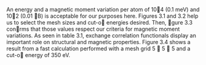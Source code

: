 

An energy and a magnetic moment variation per atom of 10􀀀4 (0.1 meV) and 10􀀀2 (0.01
B) is acceptable for our purposes here. Figures 3.1 and 3.2 help us to select the mesh sizes
and cut-o energies desired. Then, gure 3.3 conrms that those values respect our criteria
for magnetic moment variations. As seen in table 3.1, exchange correlation functionals display
an important role on structural and magnetic properties. Figure 3.4 shows a result from a
fast calculation performed with a mesh grid 5  5  5 and a cut-o energy of 350 eV.
